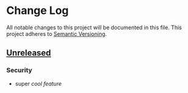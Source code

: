 # Change Log
All notable changes to this project will be documented in this file.
This project adheres to [Semantic Versioning](http://semver.org/).

## [Unreleased]
### Security
-   super _cool feature_

[unreleased]: https://github.com/geut/chan/compare/first-commit...HEAD
